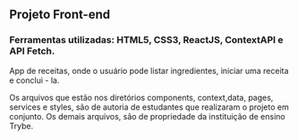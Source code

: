 ## Projeto Front-end

### Ferramentas utilizadas: HTML5, CSS3, ReactJS, ContextAPI e API Fetch.

App de receitas, onde o usuário pode listar ingredientes, iniciar uma receita e conclui - la.

Os arquivos que estão nos diretórios components, context,data, pages, services e styles, são de autoria de estudantes que realizaram o projeto em conjunto. Os demais arquivos, são de propriedade da instituição de ensino Trybe.

